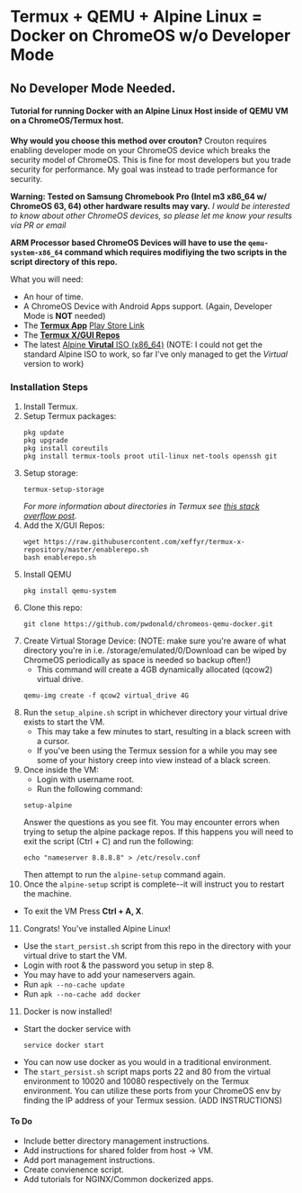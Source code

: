 # Termux + QEMU + Alpine Linux = Docker on ChromeOS w/o Developer Mode
## No Developer Mode Needed.
#### Tutorial for running Docker with an Alpine Linux Host inside of QEMU VM on a ChromeOS/Termux host.

**Why would you choose this method over crouton?**
Crouton requires enabling developer mode on your ChromeOS device which breaks the security model of ChromeOS. This is fine for most developers but you trade security for performance. My goal was instead to trade performance for security.

**Warning: Tested on Samsung Chromebook Pro (Intel m3 x86_64 w/ ChromeOS 63, 64) other hardware results may vary.**
*I would be interested to know about other ChromeOS devices, so please let me know your results via PR or email*

**ARM Processor based ChromeOS Devices will have to use the `qemu-system-x86_64` command which requires modifiying the two scripts in the script directory of this repo.**

What you will need:
* An hour of time.
* A ChromeOS Device with Android Apps support. (Again, Developer Mode is **NOT** needed)
* The [**Termux App**](https://github.com/termux/termux-app) [Play Store Link](https://play.google.com/store/apps/details?id=com.termux&hl=en)
* The [**Termux X/GUI Repos**](https://github.com/xeffyr/termux-x-repository)
* The latest [Alpine **Virutal** ISO (x86_64)](https://alpinelinux.org/downloads/)
  (NOTE: I could not get the standard Alpine ISO to work, so far I've only managed to get the *Virtual* version to work)
  
### Installation Steps
1. Install Termux.
2. Setup Termux packages:
   ```
   pkg update
   pkg upgrade
   pkg install coreutils
   pkg install termux-tools proot util-linux net-tools openssh git
   ```
2. Setup storage:
   ```
   termux-setup-storage
   ```
   *For more information about directories in Termux see [this stack overflow post](https://android.stackexchange.com/questions/166538/where-is-the-folder-that-termux-defaults-to).*
4. Add the X/GUI Repos:
   ```
   wget https://raw.githubusercontent.com/xeffyr/termux-x-repository/master/enablerepo.sh
   bash enablerepo.sh
   ```
5. Install QEMU
    ```
    pkg install qemu-system
    ```
6. Clone this repo:
   ```
   git clone https://github.com/pwdonald/chromeos-qemu-docker.git
   ```
7. Create Virtual Storage Device: 
   (NOTE: make sure you're aware of what directory you're in i.e. /storage/emulated/0/Download can be wiped by ChromeOS periodically as space is needed so backup often!)
   * This command will create a 4GB dynamically allocated (qcow2) virtual drive.
   ```
   qemu-img create -f qcow2 virtual_drive 4G
   ```
8. Run the `setup_alpine.sh` script in whichever directory your virtual drive exists to start the VM.
   * This may take a few minutes to start, resulting in a black screen with a cursor.
   * If you've been using the Termux session for a while you may see some of your history creep into view instead of a black screen.
9. Once inside the VM:
   * Login with username root.
   * Run the following command:
   ```
   setup-alpine
   ```
   Answer the questions as you see fit. You may encounter errors when trying to setup the alpine package repos. If this happens you will need to exit the script (Ctrl + C) and run the following:
   ```
   echo "nameserver 8.8.8.8" > /etc/resolv.conf
   ```
   Then attempt to run the `alpine-setup` command again.
10. Once the `alpine-setup` script is complete--it will instruct you to restart the machine.
   * To exit the VM Press **Ctrl + A, X**.
11. Congrats! You've installed Alpine Linux!
   * Use the `start_persist.sh` script from this repo in the directory with your virtual drive to start the VM.
   * Login with root & the password you setup in step 8.
   * You may have to add your nameservers again.
   * Run `apk --no-cache update`
   * Run `apk --no-cache add docker`
11. Docker is now installed!
   * Start the docker service with
     ```
     service docker start
     ```
   * You can now use docker as you would in a traditional environment.
   * The `start_persist.sh` script maps ports 22 and 80 from the virtual environment to 10020 and 10080 respectively on the Termux environment. You can utilize these ports from your ChromeOS env by finding the IP address of your Termux session. (ADD INSTRUCTIONS)
   
#### To Do
* Include better directory management instructions.
* Add instructions for shared folder from host -> VM.
* Add port management instructions.
* Create convienence script.
* Add tutorials for NGINX/Common dockerized apps.
   
